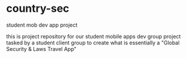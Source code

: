 # country-sec
student mob dev app project

this is project repository for our student mobile apps dev group project
tasked by a student client group to create what is essentially a "Global Security & Laws Travel App"
